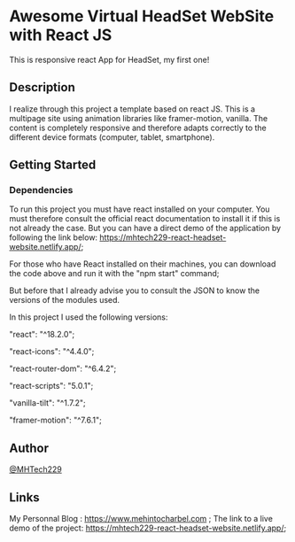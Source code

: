 # Awesome Virtual HeadSet WebSite with React JS

This is responsive react App for HeadSet, my first one!

## Description

I realize through this project a template based on react JS. This is a multipage site using animation libraries like framer-motion, vanilla. The content is completely responsive and therefore adapts correctly to the different device formats (computer, tablet, smartphone).

## Getting Started

### Dependencies

To run this project you must have react installed on your computer.
You must therefore consult the official react documentation to install it if this is not already the case. But you can have a direct demo of the application by following the link below:
https://mhtech229-react-headset-website.netlify.app/;

For those who have React installed on their machines, you can download the code above and run it with the "npm start" command;

But before that I already advise you to consult the JSON to know the versions of the modules used.

In this project I used the following versions:

"react": "^18.2.0";

"react-icons": "^4.4.0";

"react-router-dom": "^6.4.2";

"react-scripts": "5.0.1";

"vanilla-tilt": "^1.7.2";

"framer-motion": "^7.6.1";

## Author

<a href="https://www.mehintocharbel.com">@MHTech229</a>

## Links

My Personnal Blog : https://www.mehintocharbel.com ;
The link to a live demo of the project:   https://mhtech229-react-headset-website.netlify.app/;
